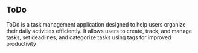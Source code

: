 ## ToDo ##

ToDo is a task management application designed to help users organize their daily activities efficiently. It allows users to create, track, and manage tasks, set deadlines, and categorize tasks using tags for improved productivity

